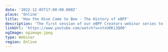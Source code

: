 ```yaml
---
date: '2022-12-05T17:00:00.000Z'
place: 'Online'
title: 'How the Hive Came to Bee - The History of eBPF'
description: 'The first session of our eBPF Creators webinar series to hear how eBPF was started, and what challenges that can be solved with eBPF that was impossible before.'
linkUrl: 'https://www.youtube.com/watch?v=sYxUOKi3Q00'
ogImage: ogimage.jpeg
type: Webinar
region: Online
---
```

